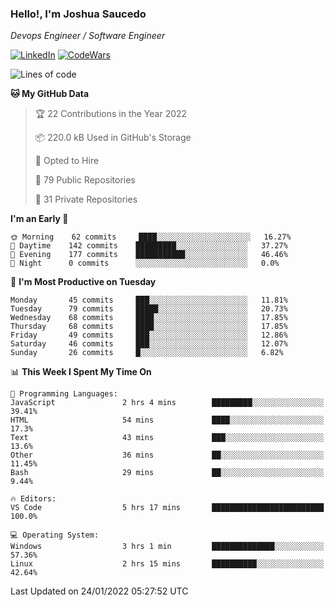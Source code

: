 ### Hello!, I'm Joshua Saucedo
*Devops Engineer / Software Engineer*  

[![LinkedIn](https://img.shields.io/badge/LinkedIn-0073b1?logo=linkedin&style=flat-square&logoColor=white)](https://www.linkedin.com/in/joshua-nathanael-saucedo-uriarte-bb0336169/)
[![CodeWars](https://www.codewars.com/users/joshuansu0897/badges/micro)](https://www.codewars.com/users/joshuansu0897)

<!--START_SECTION:waka-->
![Lines of code](https://img.shields.io/badge/From%20Hello%20World%20I%27ve%20Written-2%20Million%20lines%20of%20code-blue)

**🐱 My GitHub Data** 

> 🏆 22 Contributions in the Year 2022
 > 
> 📦 220.0 kB Used in GitHub's Storage 
 > 
> 💼 Opted to Hire
 > 
> 📜 79 Public Repositories 
 > 
> 🔑 31 Private Repositories  
 > 
**I'm an Early 🐤** 

```text
🌞 Morning    62 commits     ████░░░░░░░░░░░░░░░░░░░░░   16.27% 
🌆 Daytime    142 commits    █████████░░░░░░░░░░░░░░░░   37.27% 
🌃 Evening    177 commits    ███████████░░░░░░░░░░░░░░   46.46% 
🌙 Night      0 commits      ░░░░░░░░░░░░░░░░░░░░░░░░░   0.0%

```
📅 **I'm Most Productive on Tuesday** 

```text
Monday       45 commits     ███░░░░░░░░░░░░░░░░░░░░░░   11.81% 
Tuesday      79 commits     █████░░░░░░░░░░░░░░░░░░░░   20.73% 
Wednesday    68 commits     ████░░░░░░░░░░░░░░░░░░░░░   17.85% 
Thursday     68 commits     ████░░░░░░░░░░░░░░░░░░░░░   17.85% 
Friday       49 commits     ███░░░░░░░░░░░░░░░░░░░░░░   12.86% 
Saturday     46 commits     ███░░░░░░░░░░░░░░░░░░░░░░   12.07% 
Sunday       26 commits     █░░░░░░░░░░░░░░░░░░░░░░░░   6.82%

```


📊 **This Week I Spent My Time On** 

```text
💬 Programming Languages: 
JavaScript               2 hrs 4 mins        █████████░░░░░░░░░░░░░░░░   39.41% 
HTML                     54 mins             ████░░░░░░░░░░░░░░░░░░░░░   17.3% 
Text                     43 mins             ███░░░░░░░░░░░░░░░░░░░░░░   13.6% 
Other                    36 mins             ██░░░░░░░░░░░░░░░░░░░░░░░   11.45% 
Bash                     29 mins             ██░░░░░░░░░░░░░░░░░░░░░░░   9.44%

🔥 Editors: 
VS Code                  5 hrs 17 mins       █████████████████████████   100.0%

💻 Operating System: 
Windows                  3 hrs 1 min         ██████████████░░░░░░░░░░░   57.36% 
Linux                    2 hrs 15 mins       ██████████░░░░░░░░░░░░░░░   42.64%

```


 Last Updated on 24/01/2022 05:27:52 UTC
<!--END_SECTION:waka-->
